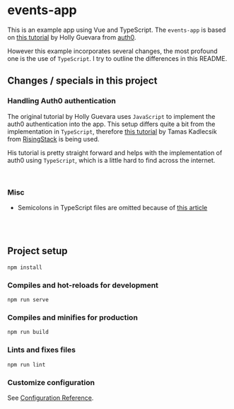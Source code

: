 # events-app

This is an example app using Vue and TypeScript. The `events-app` is based on [this tutorial](https://auth0.com/blog/beginner-vuejs-tutorial-with-user-login/) by Holly Guevara from [auth0](auth0.com).

However this example incorporates several changes, the most profound one is the use of `TypeScript`. I try to outline the differences in this README.


## Changes / specials in this project

### Handling Auth0 authentication

The original tutorial by Holly Guevara uses `JavaScript` to implement the auth0 authentication into the app. This setup differs quite a bit from the implementation in `TypeScript`, therefore [this tutorial](https://blog.risingstack.com/auth0-vue-typescript-quickstart-docs/#logintotheapp) by Tamas Kadlecsik from [RisingStack](risingstack.com) is being used.

His tutorial is pretty straight forward and helps with the implementation of auth0 using `TypeScript`, which is a little hard to find across the internet.

<br>

### Misc

* Semicolons in TypeScript files are omitted because of [this article](https://medium.com/@eugenkiss/dont-use-semicolons-in-typescript-474ccfe4bdb3)

<br>
<br>

## Project setup
```
npm install
```

### Compiles and hot-reloads for development
```
npm run serve
```

### Compiles and minifies for production
```
npm run build
```

### Lints and fixes files
```
npm run lint
```

### Customize configuration
See [Configuration Reference](https://cli.vuejs.org/config/).
